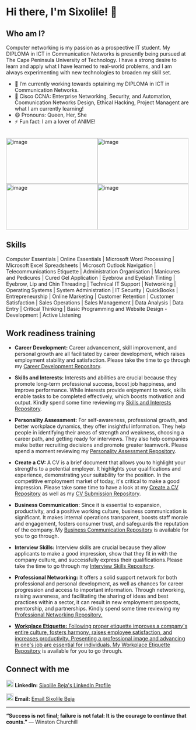 # Hi there, I'm Sixolile! 👋

## Who am I?

Computer networking is my passion as a prospective IT student. My DIPLOMA in ICT in Communication Networks is presently being pursued at The Cape Peninsula University of Technology. I have a strong desire to learn and apply what I have learned to real-world problems, and I am always experimenting with new technologies to broaden my skill set.

*   🔭 I’m currently working towards optaining my DIPLOMA in ICT in Communication Networks.
*   🌱 Cisco CCNA: Enterprise Networking, Security, and Automation, Coomunication Networks Design, Ethical Hacking, Project Managent are what I am currently learning!
*   😄 Pronouns: Queen, Her, She
*   ⚡ Fun fact: I am a lover of ANIME!
<br>
<img width="250" height="125" alt="image" src="https://github.com/user-attachments/assets/7382de1f-6432-4011-8096-2f26c1ae8c2c" /><img width="250" height="125" alt="image" src="https://github.com/user-attachments/assets/7382de1f-6432-4011-8096-2f26c1ae8c2c" /><img width="250" height="125" alt="image" src="https://github.com/user-attachments/assets/7382de1f-6432-4011-8096-2f26c1ae8c2c" /><img width="250" height="125" alt="image" src="https://github.com/user-attachments/assets/7382de1f-6432-4011-8096-2f26c1ae8c2c" />





## Skills

Computer Essentials | Online Essentials | Microsoft Word Processing | Microsoft Excel Spreadsheets | Microsoft Outlook Navigation | Telecommunications Etiquette | Administration Organisation | Manicures and Pedicures | Cured Gel Application | Eyebrow and Eyelash Tinting | Eyebrow, Lip and Chin Threading | Technical IT Support | Networking | Operating Systems | System Administration | IT Security | QuickBooks | Entrepreneurship | Online Marketing | Customer Retention | Customer Satisfaction | Sales Operations | Sales Management | Data Analysis | Data Entry | Critical Thinking | Basic Programming and Website Design - Development | Active Listening

## Work readiness training

- **Career Development:** Career advancement, skill improvement, and personal growth are all facilitated by career development, which raises employment stability and satisfaction. Please take the time to go through my <a href="https://github.com/Sixolile213147912/Career-Development">Career Development Repository</a>.

- **Skills and Interests:** Interests and abilities are crucial because they promote long-term professional success, boost job happiness, and improve performance. While interests provide enjoyment to work, skills enable tasks to be completed effectively, which boosts motivation and output. Kindly spend some time reviewing my <a href="https://github.com/Sixolile213147912/Skills-and-Interests">Skills and Interests Repository</a>.
  
- **Personality Assessment:** For self-awareness, professional growth, and better workplace dynamics, they offer insightful information. They help people in identifying their areas of strength and weakness, choosing a career path, and getting ready for interviews. They also help companies make better recruiting decisions and promote greater teamwork. Please spend a moment reviewing my <a href="https://github.com/Sixolile213147912/Personality-Assessment">Personality Assessment Repository</a>.
  
- **Create a CV:** A CV is a brief document that allows you to highlight your strengths to a potential employer. It highlights your qualifications and experience, demonstrating your suitability for the position. In the competitive employment market of today, it's critical to make a good impression.
Please take some time to have a look at my <a href="https://github.com/Sixolile213147912/Create-a-CV">Create a CV Repository</a> as well as my <a href="https://github.com/Sixolile213147912/CV-Submission">CV Submission Repository</a>.
  
- **Business Communication:** Since it is essential to expansion, productivity, and a positive working culture, business communication is significant. It makes internal operations transparent, boosts staff morale and engagement, fosters consumer trust, and safeguards the reputation of the company. My <a href="https://github.com/Sixolile213147912/Business-Communication">Business Communication Repository</a> is available for you to go through.
  
- **Interview Skills:** Interview skills are crucial because they allow applicants to make a good impression, show that they fit in with the company culture, and successfully express their qualifications.Please take the time to go through my <a href="https://github.com/Sixolile213147912/Interview-Skills">Interview Skills Repository</a>.

- **Professional Networking:** It offers a solid support network for both professional and personal development, as well as chances for career progression and access to important information. Through networking, raising awareness, and facilitating the sharing of ideas and best practices within a sector, it can result in new employment prospects, mentorship, and partnerships. Kindly spend some time reviewing my <a href="https://github.com/Sixolile213147912/Professional-Networking">Professional Networking Repository.
  
- **Workplace Etiquette:** Following proper etiquette improves a company's entire culture, fosters harmony, raises employee satisfaction, and increases productivity. Presenting a professional image and advancing in one's job are essential for individuals. My <a href="https://github.com/Sixolile213147912/Workplace-Etiquette">Workplace Etiquette Repository</a> is available for you to go through.

## Connect with me

<img width="20" height="20" alt="image" src="https://github.com/user-attachments/assets/4c9a8054-8527-4de5-87b8-c00805d875d5" /> **LinkedIn:** <a href="https://www.linkedin.com/in/sixolile-beja-043237140/">Sixolile Beja's LinkedIn Profile</a>

<img width="20" height="20" alt="image" src="https://github.com/user-attachments/assets/03110bb5-8231-4566-9d7d-6815de24a31b" /> **Email:** <a href="mailto:213147912@mycput.ac.za">Email Sixolile Beja</a>

---

**“Success is not final; failure is not fatal: It is the courage to continue that counts.”** — Winston Churchill
